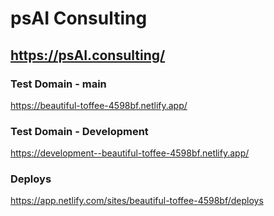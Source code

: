 # psAI Consulting
## https://psAI.consulting/

### Test Domain - main
https://beautiful-toffee-4598bf.netlify.app/

### Test Domain - Development
https://development--beautiful-toffee-4598bf.netlify.app/

### Deploys
https://app.netlify.com/sites/beautiful-toffee-4598bf/deploys
